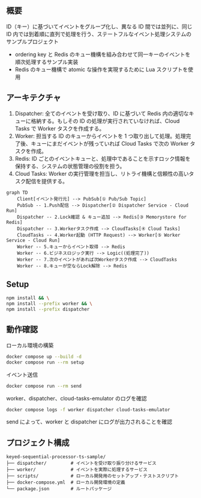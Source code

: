 ## 概要

ID（キー）に基づいてイベントをグループ化し、異なる ID 間では並列に、同じ ID 内では到着順に直列で処理を行う、ステートフルなイベント処理システムのサンプルプロジェクト

- ordering key と Redis のキュー機構を組み合わせて同一キーのイベントを順次処理するサンプル実装
- Redis のキュー機構で atomic な操作を実現するために Lua スクリプトを使用

## アーキテクチャ

1. Dispatcher: 全てのイベントを受け取り、ID に基づいて Redis 内の適切なキューに格納する。もしその ID の処理が実行されていなければ、Cloud Tasks で Worker タスクを作成する。
2. Worker: 担当する ID のキューからイベントを 1 つ取り出して処理。処理完了後、キューにまだイベントが残っていれば Cloud Tasks で次の Worker タスクを作成。
3. Redis: ID ごとのイベントキューと、処理中であることを示すロック情報を保持する、システムの状態管理の役割を担う。
4. Cloud Tasks: Worker の実行管理を担当し、リトライ機構と信頼性の高いタスク配信を提供する。

```mermaid
graph TD
    Client[イベント発行元] --> PubSub[① Pub/Sub Topic]
    PubSub -- 1.Push配信 --> Dispatcher[② Dispatcher Service - Cloud Run]
    Dispatcher -- 2.Lock確認 & キュー追加 --> Redis[③ Memorystore for Redis]
    Dispatcher -- 3.Workerタスク作成 --> CloudTasks[④ Cloud Tasks]
    CloudTasks -- 4.Worker起動 (HTTP Request) --> Worker[⑤ Worker Service - Cloud Run]
    Worker -- 5.キューからイベント取得 --> Redis
    Worker -- 6.ビジネスロジック実行 --> Logic((処理完了))
    Worker -- 7.次のイベントがあれば次Workerタスク作成 --> CloudTasks
    Worker -- 8.キューが空ならLock解除 --> Redis
```

## Setup

```bash
npm install && \
npm install --prefix worker && \
npm install --prefix dispatcher
```

## 動作確認

ローカル環境の構築

```bash
docker compose up --build -d
docker compose run --rm setup
```

イベント送信

```bash
docker compose run --rm send
```

worker、dispatcher、cloud-tasks-emulator のログを確認

```bash
docker compose logs -f worker dispatcher cloud-tasks-emulator
```

send によって、worker と dispatcher にログが出力されることを確認

## プロジェクト構成

```text
keyed-sequential-processor-ts-sample/
├── dispatcher/         # イベントを受け取り振り分けるサービス
├── worker/             # イベントを実際に処理するサービス
├── scripts/            # ローカル開発用のセットアップ・テストスクリプト
├── docker-compose.yml  # ローカル開発環境の定義
└── package.json        # ルートパッケージ
```
